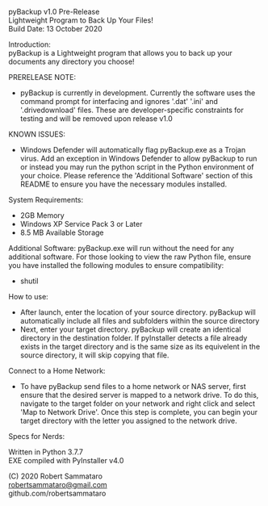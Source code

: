 pyBackup v1.0 Pre-Release  
Lightweight Program to Back Up Your Files!  
Build Date: 13 October 2020  

Introduction:  
pyBackup is a Lightweight program that allows you to back up your documents
any directory you choose!

PRERELEASE NOTE:  
- pyBackup is currently in development. Currently the software uses the
  command prompt for interfacing and ignores '.dat' '.ini' and '.drivedownload'
  files. These are developer-specific constraints for testing and will be
  removed upon release v1.0

KNOWN ISSUES:  
  - Windows Defender will automatically flag pyBackup.exe as a Trojan virus.
    Add an exception in Windows Defender to allow pyBackup to run or instead
    you may run the python script in the Python environment of your choice.
    Please reference the 'Additional Software' section of this README to
    ensure you have the necessary modules installed.



System Requirements:                 
- 2GB Memory                          
- Windows XP Service Pack 3 or Later  
- 8.5 MB Available Storage            


Additional Software:
pyBackup.exe will run without the need for any additional software. For those
looking to view the raw Python file, ensure you have installed the following
modules to ensure compatibility:
  - shutil


How to use:
  - After launch, enter the location of your source directory. pyBackup will
    automatically include all files and subfolders within the source directory
  - Next, enter your target directory. pyBackup will create an identical
    directory in the destination folder. If pyInstaller detects a file already
    exists in the target directory and is the same size as its equivelent in
    the source directory, it will skip copying that file.

Connect to a Home Network:
  - To have pyBackup send files to a home network or NAS server, first ensure
    that the desired server is mapped to a network drive. To do this, navigate
    to the target folder on your network and right click and select 'Map to
    Network Drive'. Once this step is complete, you can begin your target
    directory with the letter you assigned to the network drive.


Specs for Nerds:


  Written in Python 3.7.7  
  EXE compiled with PyInstaller v4.0  


  (C) 2020 Robert Sammataro  
  robertsammataro@gmail.com  
  github.com/robertsammataro
